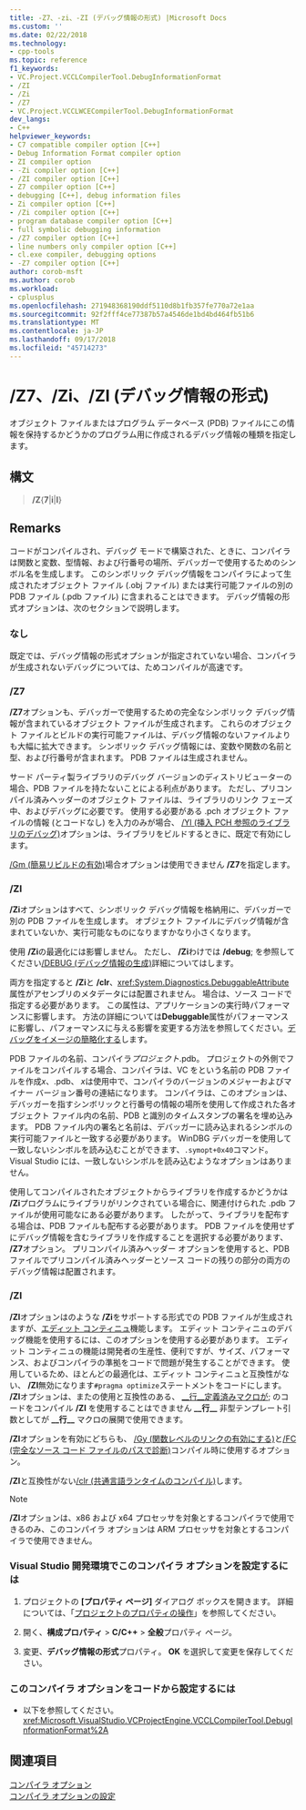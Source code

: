 ```yaml
---
title: -Z7、-zi、-ZI (デバッグ情報の形式) |Microsoft Docs
ms.custom: ''
ms.date: 02/22/2018
ms.technology:
- cpp-tools
ms.topic: reference
f1_keywords:
- VC.Project.VCCLCompilerTool.DebugInformationFormat
- /ZI
- /Zi
- /Z7
- VC.Project.VCCLWCECompilerTool.DebugInformationFormat
dev_langs:
- C++
helpviewer_keywords:
- C7 compatible compiler option [C++]
- Debug Information Format compiler option
- ZI compiler option
- -Zi compiler option [C++]
- /ZI compiler option [C++]
- Z7 compiler option [C++]
- debugging [C++], debug information files
- Zi compiler option [C++]
- /Zi compiler option [C++]
- program database compiler option [C++]
- full symbolic debugging information
- /Z7 compiler option [C++]
- line numbers only compiler option [C++]
- cl.exe compiler, debugging options
- -Z7 compiler option [C++]
author: corob-msft
ms.author: corob
ms.workload:
- cplusplus
ms.openlocfilehash: 271948368190ddf5110d8b1fb357fe770a72e1aa
ms.sourcegitcommit: 92f2fff4ce77387b57a4546de1bd4bd464fb51b6
ms.translationtype: MT
ms.contentlocale: ja-JP
ms.lasthandoff: 09/17/2018
ms.locfileid: "45714273"
---
```

# <a name="z7-zi-zi-debug-information-format"></a>/Z7、/Zi、/ZI (デバッグ情報の形式)

オブジェクト ファイルまたはプログラム データベース (PDB) ファイルにこの情報を保持するかどうかのプログラム用に作成されるデバッグ情報の種類を指定します。

## <a name="syntax"></a>構文

> **/Z**{**7**|**i**|**I**}

## <a name="remarks"></a>Remarks

コードがコンパイルされ、デバッグ モードで構築された、ときに、コンパイラは関数と変数、型情報、および行番号の場所、デバッガーで使用するためのシンボル名を生成します。 このシンボリック デバッグ情報をコンパイラによって生成されたオブジェクト ファイル (.obj ファイル) または実行可能ファイルの別の PDB ファイル (.pdb ファイル) に含まれることはできます。  デバッグ情報の形式オプションは、次のセクションで説明します。

### <a name="none"></a>なし

既定では、デバッグ情報の形式オプションが指定されていない場合、コンパイラが生成されないデバッグについては、ためコンパイルが高速です。

### <a name="z7"></a>/Z7

**/Z7**オプションも、デバッガーで使用するための完全なシンボリック デバッグ情報が含まれているオブジェクト ファイルが生成されます。 これらのオブジェクト ファイルとビルドの実行可能ファイルは、デバッグ情報のないファイルよりも大幅に拡大できます。 シンボリック デバッグ情報には、変数や関数の名前と型、および行番号が含まれます。 PDB ファイルは生成されません。

サード パーティ製ライブラリのデバッグ バージョンのディストリビューターの場合、PDB ファイルを持たないことによる利点があります。 ただし、プリコンパイル済みヘッダーのオブジェクト ファイルは、ライブラリのリンク フェーズ中、およびデバッグに必要です。 使用する必要がある .pch オブジェクト ファイルの情報 (とコードなし) を入力のみが場合、 [/Yl (挿入 PCH 参照のライブラリのデバッグ)](../../build/reference/yl-inject-pch-reference-for-debug-library.md)オプションは、ライブラリをビルドするときに、既定で有効にします。

[/Gm (簡易リビルドの有効)](../../build/reference/gm-enable-minimal-rebuild.md)場合オプションは使用できません **/Z7**を指定します。

### <a name="zi"></a>/ZI

**/Zi**オプションはすべて、シンボリック デバッグ情報を格納用に、デバッガーで別の PDB ファイルを生成します。 オブジェクト ファイルにデバッグ情報が含まれていないか、実行可能なものになりますかなり小さくなります。

使用 **/Zi**の最適化には影響しません。 ただし、 **/Zi**わけでは **/debug**; を参照してください[/DEBUG (デバッグ情報の生成)](../../build/reference/debug-generate-debug-info.md)詳細についてはします。

両方を指定すると **/Zi**と **/clr**、<xref:System.Diagnostics.DebuggableAttribute>属性がアセンブリのメタデータには配置されません。 場合は、ソース コードで指定する必要があります。 この属性は、アプリケーションの実行時パフォーマンスに影響します。 方法の詳細については**Debuggable**属性がパフォーマンスに影響し、パフォーマンスに与える影響を変更する方法を参照してください。[デバッグをイメージの簡略化する](/dotnet/framework/debug-trace-profile/making-an-image-easier-to-debug)します。

PDB ファイルの名前、コンパイラ*プロジェクト*.pdb。 プロジェクトの外側でファイルをコンパイルする場合、コンパイラは、VC をという名前の PDB ファイルを作成*x*、.pdb、 *x*は使用中で、コンパイラのバージョンのメジャーおよびマイナー バージョン番号の連結になります。 コンパイラは、このオプションは、デバッガーを指すシンボリックと行番号の情報の場所を使用して作成された各オブジェクト ファイル内の名前、PDB と識別のタイムスタンプの署名を埋め込みます。 PDB ファイル内の署名と名前は、デバッガーに読み込まれるシンボルの実行可能ファイルと一致する必要があります。 WinDBG デバッガーを使用して一致しないシンボルを読み込むことができます、`.symopt+0x40`コマンド。 Visual Studio には、一致しないシンボルを読み込むようなオプションはありません。

使用してコンパイルされたオブジェクトからライブラリを作成するかどうかは **/Zi**プログラムにライブラリがリンクされている場合に、関連付けられた .pdb ファイルが使用可能なにある必要があります。 したがって、ライブラリを配布する場合は、PDB ファイルも配布する必要があります。 PDB ファイルを使用せずにデバッグ情報を含むライブラリを作成することを選択する必要があります、 **/Z7**オプション。 プリコンパイル済みヘッダー オプションを使用すると、PDB ファイルでプリコンパイル済みヘッダーとソース コードの残りの部分の両方のデバッグ情報は配置されます。

### <a name="zi"></a>/ZI

**/ZI**オプションはのような **/Zi**をサポートする形式での PDB ファイルが生成されますが、[エディット コンティニュ](/visualstudio/debugger/edit-and-continue-visual-cpp)機能します。 エディット コンティニュのデバッグ機能を使用するには、このオプションを使用する必要があります。 エディット コンティニュの機能は開発者の生産性、便利ですが、サイズ、パフォーマンス、およびコンパイラの準拠をコードで問題が発生することができます。 使用しているため、ほとんどの最適化は、エディット コンティニュと互換性がない、 **/ZI**無効になります`#pragma optimize`ステートメントをコードにします。 **/ZI**オプションは、またの使用と互換性のある、 [ &#95;&#95;行&#95;&#95;定義済みマクロが](../../preprocessor/predefined-macros.md); のコードをコンパイル **/ZI** を使用することはできません **&#95;&#95;行&#95;&#95;** 非型テンプレート引数としてが **&#95;&#95;行&#95;&#95;** マクロの展開で使用できます。

**/ZI**オプションを有効にどちらも、 [/Gy (関数レベルのリンクの有効にする)](../../build/reference/gy-enable-function-level-linking.md)と[/FC (完全なソース コード ファイルのパスで診断)](../../build/reference/fc-full-path-of-source-code-file-in-diagnostics.md)コンパイル時に使用するオプション。

**/ZI**と互換性がない[/clr (共通言語ランタイムのコンパイル)](../../build/reference/clr-common-language-runtime-compilation.md)します。

> [!NOTE]
> **/ZI**オプションは、x86 および x64 プロセッサを対象とするコンパイラで使用できるのみ、このコンパイラ オプションは ARM プロセッサを対象とするコンパイラで使用できません。

### <a name="to-set-this-compiler-option-in-the-visual-studio-development-environment"></a>Visual Studio 開発環境でこのコンパイラ オプションを設定するには

1. プロジェクトの **[プロパティ ページ]** ダイアログ ボックスを開きます。 詳細については、「[プロジェクトのプロパティの操作](../../ide/working-with-project-properties.md)」を参照してください。

1. 開く、**構成プロパティ** > **C/C++** > **全般**プロパティ ページ。

1. 変更、**デバッグ情報の形式**プロパティ。 **OK** を選択して変更を保存してください。

### <a name="to-set-this-compiler-option-programmatically"></a>このコンパイラ オプションをコードから設定するには

- 以下を参照してください。<xref:Microsoft.VisualStudio.VCProjectEngine.VCCLCompilerTool.DebugInformationFormat%2A>

## <a name="see-also"></a>関連項目

[コンパイラ オプション](../../build/reference/compiler-options.md)<br/>
[コンパイラ オプションの設定](../../build/reference/setting-compiler-options.md)

